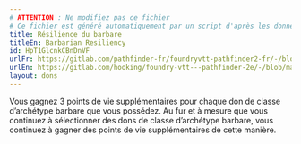 ```yaml
---
# ATTENTION : Ne modifiez pas ce fichier
# Ce fichier est généré automatiquement par un script d'après les données du module Foundry VTT officiel et de sa traduction
title: Résilience du barbare
titleEn: Barbarian Resiliency
id: HpT1GlcnkCBnDnVF
urlFr: https://gitlab.com/pathfinder-fr/foundryvtt-pathfinder2-fr/-/blob/master/data/feats/HpT1GlcnkCBnDnVF.htm
urlEn: https://gitlab.com/hooking/foundry-vtt---pathfinder-2e/-/blob/master/packs/data/feats.db/barbarian-resiliency.json
layout: dons
---
```

Vous gagnez 3 points de vie supplémentaires pour chaque don de classe d’archétype barbare que vous possédez. Au fur et à mesure que vous continuez à sélectionner des dons de classe d’archétype barbare, vous continuez à gagner des points de vie supplémentaires de cette manière.

